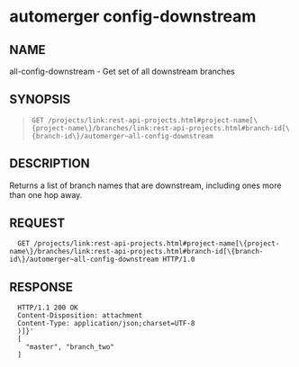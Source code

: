 automerger config-downstream
=============================

NAME
----
all-config-downstream - Get set of all downstream branches

SYNOPSIS
--------
>     GET /projects/link:rest-api-projects.html#project-name[\{project-name\}/branches/link:rest-api-projects.html#branch-id[\{branch-id\}/automerger~all-config-downstream

DESCRIPTION
-----------
Returns a list of branch names that are downstream, including ones more than one
hop away.

REQUEST
-----------
```
  GET /projects/link:rest-api-projects.html#project-name[\{project-name\}/branches/link:rest-api-projects.html#branch-id[\{branch-id\}/automerger~all-config-downstream HTTP/1.0
```

RESPONSE
-----------
```
  HTTP/1.1 200 OK
  Content-Disposition: attachment
  Content-Type: application/json;charset=UTF-8
  )]}'
  [
    "master", "branch_two"
  ]
```
